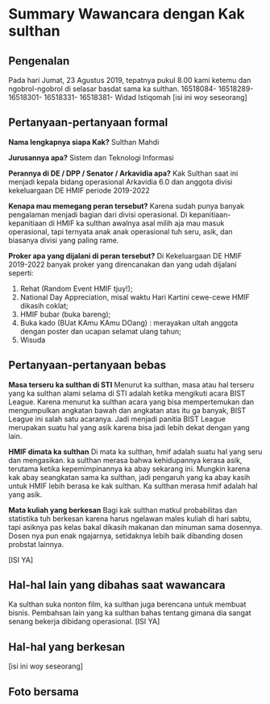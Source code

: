 # Summary Wawancara dengan Kak sulthan

## Pengenalan
Pada hari Jumat, 23 Agustus 2019, tepatnya pukul 8.00 kami ketemu dan ngobrol-ngobrol di selasar basdat sama ka sulthan.
16518084-
16518289-
16518301-
16518331-
16518381- Widad Istiqomah
[isi ini woy seseorang]

## Pertanyaan-pertanyaan formal

**Nama lengkapnya siapa Kak?**
Sulthan Mahdi

**Jurusannya apa?**
Sistem dan Teknologi Informasi

**Perannya di DE / DPP / Senator / Arkavidia apa?**
Kak Sulthan saat ini menjadi kepala bidang operasional Arkavidia 6.0 dan anggota divisi kekeluargaan DE HMIF periode 2019-2022

**Kenapa mau memegang peran tersebut?**
Karena sudah punya banyak pengalaman menjadi bagian dari divisi operasional. Di kepanitiaan-kepanitiaan di HMIF ka sulthan awalnya asal milih aja mau masuk operasional, tapi ternyata anak anak operasional tuh seru, asik, dan biasanya divisi yang paling rame.


**Proker apa yang dijalani di peran tersebut?**
Di Kekeluargaan DE HMIF 2019-2022 banyak proker yang direncanakan dan yang udah dijalani seperti:
1. Rehat (Random Event HMIF tjuy!);
2. National Day Appreciation, misal waktu Hari Kartini cewe-cewe HMIF dikasih coklat;
3. HMIF bubar (buka bareng);
4. Buka kado (BUat KAmu KAmu DOang) : merayakan ultah anggota dengan poster dan ucapan selamat ulang tahun;
5. Wisuda

## Pertanyaan-pertanyaan bebas

**Masa terseru ka sulthan di STI**
Menurut ka sulthan, masa atau hal terseru yang ka sulthan alami selama di STI adalah ketika mengikuti acara BIST League. Karena menurut ka sulthan acara yang bisa mempertemukan dan mengumpulkan angkatan bawah dan angkatan atas itu ga banyak, BIST League ini salah satu acaranya. Jadi menjadi panitia BIST League merupakan suatu hal yang asik karena bisa jadi lebih dekat dengan yang lain.

**HMIF dimata ka sulthan**
Di mata ka sulthan, hmif adalah suatu hal yang seru dan mengasikan. ka sulthan merasa bahwa kehidupannya kerasa asik, terutama ketika kepemimpinannya ka abay sekarang ini. Mungkin karena kak abay seangkatan sama ka sulthan, jadi pengaruh yang ka abay kasih untuk HMIF lebih berasa ke kak sulthan. Ka sulthan merasa hmif adalah hal yang asik.

**Mata kuliah yang berkesan**
Bagi kak sulthan matkul probabilitas dan statistika tuh berkesan karena harus ngelawan males kuliah di hari sabtu, tapi asiknya pas kelas bakal dikasih makanan dan minuman sama dosennya. Dosen nya pun enak ngajarnya, setidaknya lebih baik dibanding dosen probstat lainnya.

[ISI YA]

## Hal-hal lain yang dibahas saat wawancara
Ka sulthan suka nonton film, ka sulthan juga berencana untuk membuat bisnis. Pembahsan lain yang ka sulthan bahas tentang gimana dia sangat senang bekerja dibidang operasional.
[ISI YA]

## Hal-hal yang berkesan

[isi ini woy seseorang]

## Foto bersama

